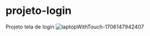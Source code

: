 # projeto-login
 Projeto tela de login
![laptopWithTouch-1706147942407](https://github.com/DalilaSSR/projeto-login/assets/141681671/237927e2-c40e-42a7-a701-8fea75262885)
